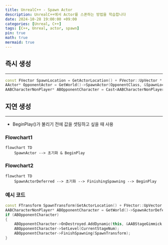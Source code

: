 ```yaml
---
title: UnrealC++ - Spawn Actor
description: UnrealC++에서 Actor를 스폰하는 방법을 학습합니다
date: 2024-10-28 19:00:00 +09:00
categories: [Unreal, C++]
tags: [C++, Unreal, actor, spawn]
pin: true
math: true
mermaid: true
---
```


## 즉시 생성
---

```cpp
const FVector SpawnLocation = GetActorLocation() + FVector::UpVector * 88.0f;
AActor* OpponentActor = GetWorld()->SpawnActor(OpponentClass, &SpawnLocation, &FRotator::ZeroRotator);
AABCharacterNonPlayer* ABOpponentCharacter = Cast<AABCharacterNonPlayer>(OpponentActor);
```

## 지연 생성
---

- BeginPlay()가 불리기 전에 값을 셋팅하고 싶을 때 사용

###  Flowchart1
```mermaid
flowchart TD
	SpawnActor --> 초기화 & BeginPlay
```

### Flowchart2
```mermaid
flowchart TD
	SpawnActorDeferred --> 초기화 --> FinishingSpawning --> BeginPlay
```

### 예시 코드
```cpp
const FTransform SpawnTransform(GetActorLocation() + FVector::UpVector * 88.0f);
AABCharacterNonPlayer* ABOpponentCharacter = GetWorld()->SpawnActorDeferred<AABCharacterNonPlayer>(OpponentClass, SpawnTransform);
if (ABOpponentCharacter)
{
	ABOpponentCharacter->OnDestroyed.AddDynamic(this, &AABStageGimmick::OnOpponentDestroyed);
	ABOpponentCharacter->SetLevel(CurrentStageNum);
	ABOpponentCharacter->FinishSpawning(SpawnTransform);
}
```
